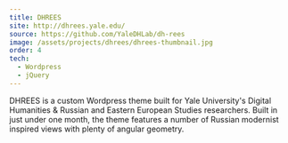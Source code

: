 ```yaml
---
title: DHREES
site: http://dhrees.yale.edu/
source: https://github.com/YaleDHLab/dh-rees
image: /assets/projects/dhrees/dhrees-thumbnail.jpg
order: 4
tech:
  - Wordpress
  - jQuery
---
```


DHREES is a custom Wordpress theme built for Yale University's Digital Humanities & Russian and Eastern European Studies researchers. Built in just under one month, the theme features a number of Russian modernist inspired views with plenty of angular geometry.